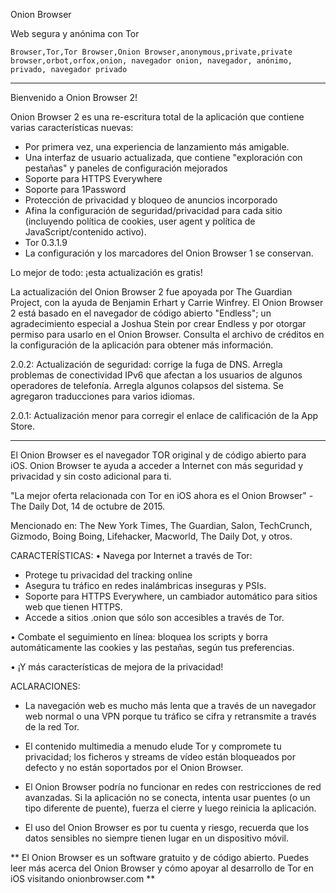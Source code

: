 Onion Browser

Web segura y anónima con Tor

`Browser,Tor,Tor Browser,Onion Browser,anonymous,private,private browser,orbot,orfox,onion, navegador onion, navegador, anónimo, privado, navegador privado`

---

Bienvenido a Onion Browser 2!

Onion Browser 2 es una re-escritura total de la aplicación que contiene varias características nuevas:

* Por primera vez, una experiencia de lanzamiento más amigable.
* Una interfaz de usuario actualizada, que contiene "exploración con pestañas" y paneles de configuración mejorados 
* Soporte para HTTPS Everywhere
* Soporte para 1Password
* Protección de privacidad y bloqueo de anuncios incorporado
* Afina la configuración de seguridad/privacidad para cada sitio (incluyendo política de cookies, user agent y política de JavaScript/contenido activo).
* Tor 0.3.1.9
* La configuración y los marcadores del Onion Browser 1 se conservan.

Lo mejor de todo: ¡esta actualización es gratis!

La actualización del Onion Browser 2 fue apoyada por The Guardian Project, con la ayuda de Benjamin Erhart y Carrie Winfrey.  El Onion Browser 2 está basado en el navegador de código abierto "Endless"; un agradecimiento especial a Joshua Stein por crear Endless y por otorgar permiso para usarlo en el Onion Browser. Consulta el archivo de créditos en la configuración de la aplicación para obtener más información.

2.0.2: Actualización de seguridad: corrige la fuga de DNS. Arregla problemas de conectividad IPv6 que afectan a los usuarios de algunos operadores de telefonía. Arregla algunos colapsos del sistema. Se agregaron traducciones para varios idiomas.

2.0.1: Actualización menor para corregir el enlace de calificación de la App Store.

---

El Onion Browser es el navegador TOR original y de código abierto para iOS. Onion Browser te ayuda a acceder a Internet con más seguridad y privacidad y sin costo adicional para ti.

"La mejor oferta relacionada con Tor en iOS ahora es el Onion Browser" - The Daily Dot, 14 de octubre de 2015.

Mencionado en: The New York Times, The Guardian, Salon, TechCrunch, Gizmodo, Boing Boing, Lifehacker, Macworld, The Daily Dot, y otros.

CARACTERÍSTICAS:
• Navega por Internet a través de Tor:
- Protege tu privacidad del tracking online
- Asegura tu tráfico en redes inalámbricas inseguras y PSIs.
- Soporte para HTTPS Everywhere, un cambiador automático para sitios web que tienen HTTPS.
- Accede a sitios .onion que sólo son accesibles a través de Tor.

• Combate el seguimiento en línea: bloquea los scripts y borra automáticamente las cookies y las pestañas, según tus preferencias.

• ¡Y más características de mejora de la privacidad!

ACLARACIONES:
- La navegación web es mucho más lenta que a través de un navegador web normal o una VPN porque tu tráfico se cifra y retransmite a través de la red Tor.

- El contenido multimedia a menudo elude Tor y compromete tu privacidad; los ficheros y streams de vídeo están bloqueados por defecto y no están soportados por el Onion Browser.

- El Onion Browser podría no funcionar en redes con restricciones de red avanzadas. Si la aplicación no se conecta, intenta usar puentes (o un tipo diferente de puente), fuerza el cierre y luego reinicia la aplicación. 

- El uso del Onion Browser es por tu cuenta y riesgo, recuerda que los datos sensibles no siempre tienen lugar en un dispositivo móvil.

** El Onion Browser es un software gratuito y de código abierto. Puedes leer más acerca del  Onion Browser y cómo apoyar al desarrollo de Tor en iOS visitando onionbrowser.com **

